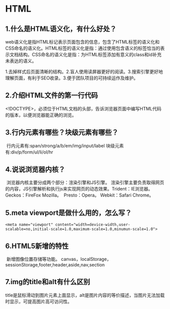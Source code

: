 # HTML
## 1.什么是HTML语义化，有什么好处？

​	web语义化是指HTML标记表示页面包含的信息，包含了HTML标签的语义化和CSS命名的语义化。HTML标签的语义化是指：通过使用包含语义的标签恰当的表示文档结构。CSS命名的语义化是指：为HTML标签添加有意义的class和id补充未表达的语义。

​	1.去掉样式后页面清晰的结构。2.盲人使用读屏器更好的阅读。3.搜索引擎更好地理解页面，有利于SEO收录。3.便于团队项目的可持续运作及维护。

## 2.介绍HTML文件的第一行代码

​	<!DOCTYPE>，必须位于HTML文档的头部，告诉浏览器页面中编写HTML代码的版本，以便浏览器能正确的浏览。

## 3.行内元素有哪些？块级元素有哪些？

​	行内元素有:span/strong/a/b/em/img/input/label
​	块级元素有:div/p/form/ul/li/ol/hr

## 4.说说浏览器内核？

​	浏览器内核主要分成两个部分：渲染引擎和JS引擎。
​	渲染引擎主要负责取得网页的内容，JS引擎解析和执行js来实现网页的动态效果。
​	Trident：IE浏览器。
​	Geckos：FireFox Mozilla。
​	Presto：Opera。
​	Webkit：Safari Chrome。 

## 5.meta viewport是做什么用的，怎么写？

```
<meta name="viewport" content="width=device-width,user-scalable=no,initial-scale=1.0,maximum-scale=1.0,minumun-scale=1.0">
```

## 6.HTML5新增的特性

​	新增图像位置存储等功能。
​	canvas，localStorage，sessionStorage,footer,header,aside,nav,section

## 7.img的title和alt有什么区别

​	title是鼠标滑动到图片元素上面显示，alt是图片内容的等价描述，当图片无法加载时显示，可提高图片高可访问性。



